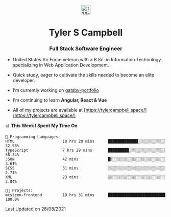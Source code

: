 <p align="center">
<a href="https://www.linkedin.com/in/t36campbell" target="blank"><img align="center" src="https://ik.imagekit.io/t36campbell/Portfolio/linkedin.png.original_m8bbGgPh6.png" alt="t36campbell" height="30" width="30" /></a>
</p>
<h1 align="center">Tyler S Campbell</h1>
<h3 align="center">Full Stack Software Engineer</h3>

* United States Air Force veteran with a B.Sc. in Information Technology specializing in Web Application Development. 

* Quick study, eager to cultivate the skills needed to become an elite developer.

* I’m currently working on [gatsby-portfolio](https://github.com/t36campbell/gatsby-portfolio)

* I’m continuing to learn **Angular, React & Vue**

* All of my projects are available at [https://tylercampbell.space/](https://tylercampbell.space/)

<!--START_SECTION:waka-->
📊 **This Week I Spent My Time On** 

```text
💬 Programming Languages: 
HTML                     10 hrs 20 mins      █████████████░░░░░░░░░░░░   52.98% 
TypeScript               7 hrs 29 mins       █████████░░░░░░░░░░░░░░░░   38.34% 
JSON                     42 mins             █░░░░░░░░░░░░░░░░░░░░░░░░   3.61% 
SCSS                     31 mins             ░░░░░░░░░░░░░░░░░░░░░░░░░   2.71% 
XML                      23 mins             ░░░░░░░░░░░░░░░░░░░░░░░░░   2.04%

🐱‍💻 Projects: 
mcsteen-frontend         19 hrs 31 mins      █████████████████████████   100.0%

```


 Last Updated on 28/08/2021
<!--END_SECTION:waka-->
